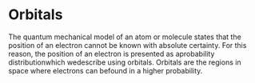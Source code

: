 # Orbitals

The quantum mechanical model of an atom or molecule states that the position of an electron cannot be known with absolute certainty. For this reason, the position of an electron is presented as aprobability distributionwhich wedescribe using orbitals. Orbitals are the regions in space where electrons can befound in a higher probability.